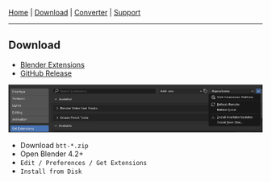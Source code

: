 [Home](/btt/) |
[Download](/btt/download) |
[Converter](/btt/converter) |
[Support](https://github.com/moixllik/btt/issues)

---

## Download

* [Blender Extensions](https://extensions.blender.org/approval-queue/btt/)
* [GitHub Release](https://github.com/moixllik/btt/releases/tag/latest)

![install disk](./images/install-disk.png)

* Download `btt-*.zip`
* Open Blender 4.2+
* `Edit / Preferences / Get Extensions`
* `Install from Disk`